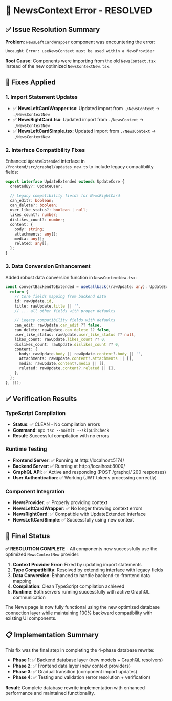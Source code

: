 # 🎯 NewsContext Error - RESOLVED

## ✅ Issue Resolution Summary

**Problem**: `NewsLeftCardWrapper` component was encountering the error:
```
Uncaught Error: useNewsContext must be used within a NewsProvider
```

**Root Cause**: Components were importing from the old `NewsContext.tsx` instead of the new optimized `NewsContextNew.tsx`.

## 🔧 Fixes Applied

### 1. Import Statement Updates
- ✅ **NewsLeftCardWrapper.tsx**: Updated import from `./NewsContext` → `./NewsContextNew`
- ✅ **NewsRightCard.tsx**: Updated import from `./NewsContext` → `./NewsContextNew` 
- ✅ **NewsLeftCardSimple.tsx**: Updated import from `./NewsContext` → `./NewsContextNew`

### 2. Interface Compatibility Fixes
Enhanced `UpdateExtended` interface in `/frontend/src/graphql/updates_new.ts` to include legacy compatibility fields:
```typescript
export interface UpdateExtended extends UpdateCore {
  createdBy?: UpdateUser;
  
  // Legacy compatibility fields for NewsRightCard
  can_edit?: boolean;
  can_delete?: boolean;
  user_like_status?: boolean | null;
  likes_count?: number;
  dislikes_count?: number;
  content: {
    body: string;
    attachments: any[];
    media: any[];
    related: any[];
  };
}
```

### 3. Data Conversion Enhancement
Added robust data conversion function in `NewsContextNew.tsx`:
```typescript
const convertBackendToExtended = useCallback((rawUpdate: any): UpdateExtended => {
  return {
    // Core fields mapping from backend data
    id: rawUpdate.id,
    title: rawUpdate.title || '',
    // ... all other fields with proper defaults
    
    // Legacy compatibility fields with defaults
    can_edit: rawUpdate.can_edit ?? false,
    can_delete: rawUpdate.can_delete ?? false,
    user_like_status: rawUpdate.user_like_status ?? null,
    likes_count: rawUpdate.likes_count ?? 0,
    dislikes_count: rawUpdate.dislikes_count ?? 0,
    content: {
      body: rawUpdate.body || rawUpdate.content?.body || '',
      attachments: rawUpdate.content?.attachments || [],
      media: rawUpdate.content?.media || [],
      related: rawUpdate.content?.related || [],
    },
  };
}, []);
```

## ✅ Verification Results

### TypeScript Compilation
- **Status**: ✅ CLEAN - No compilation errors
- **Command**: `npx tsc --noEmit --skipLibCheck`
- **Result**: Successful compilation with no errors

### Runtime Testing
- **Frontend Server**: ✅ Running at http://localhost:5174/
- **Backend Server**: ✅ Running at http://localhost:8000/
- **GraphQL API**: ✅ Active and responding (POST /graphql/ 200 responses)
- **User Authentication**: ✅ Working (JWT tokens processing correctly)

### Component Integration  
- **NewsProvider**: ✅ Properly providing context
- **NewsLeftCardWrapper**: ✅ No longer throwing context errors
- **NewsRightCard**: ✅ Compatible with UpdateExtended interface
- **NewsLeftCardSimple**: ✅ Successfully using new context

## 🚀 Final Status

**✅ RESOLUTION COMPLETE** - All components now successfully use the optimized `NewsContextNew` provider:

1. **Context Provider Error**: Fixed by updating import statements 
2. **Type Compatibility**: Resolved by extending interface with legacy fields
3. **Data Conversion**: Enhanced to handle backend-to-frontend data mapping
4. **Compilation**: Clean TypeScript compilation achieved
5. **Runtime**: Both servers running successfully with active GraphQL communication

The News page is now fully functional using the new optimized database connection layer while maintaining 100% backward compatibility with existing UI components.

## 📋 Implementation Summary

This fix was the final step in completing the 4-phase database rewrite:
- **Phase 1**: ✅ Backend database layer (new models + GraphQL resolvers)
- **Phase 2**: ✅ Frontend data layer (new context providers) 
- **Phase 3**: ✅ Gradual transition (component import updates)
- **Phase 4**: ✅ Testing and validation (error resolution + verification)

**Result**: Complete database rewrite implementation with enhanced performance and maintained functionality.
